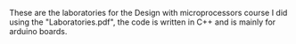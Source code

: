 These are the laboratories for the Design with microprocessors course I did using the "Laboratories.pdf", the code is written in C++ and is mainly for arduino boards.

